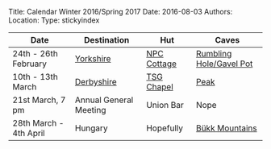 ﻿Title: Calendar Winter 2016/Spring 2017
Date: 2016-08-03
Authors:
Location:
Type: stickyindex

|Date              | Destination                          | Hut                                                                                  | Caves  |
| ---              |  ---                                 | ---                                                                                  |  ---  |
|24th - 26th February | [Yorkshire](caves?search=Yorkshire) | [NPC Cottage](http://www.northernpennineclub.org.uk/greenclose/greenclose.htm) | [Rumbling Hole/Gavel Pot](caves?search=Rumbling) |
|10th - 13th March | [Derbyshire](caves?search=Derbyshire) | [TSG Chapel](http://tsgcaving.co.uk/content/accommodation) | [Peak](caves?search=Peak) |
|21st March, 7 pm | Annual General Meeting | Union Bar | Nope |
|28th March - 4th April| Hungary | Hopefully | [Bükk Mountains](https://en.wikipedia.org/wiki/B%C3%BCkk)|
